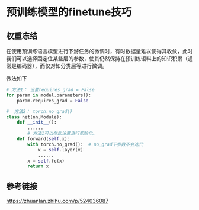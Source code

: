 # 预训练模型的finetune技巧


## 权重冻结

在使用预训练语言模型进行下游任务的微调时，有时数据量难以使得其收敛，此时我们可以选择固定住某些层的参数，使其仍然保持在预训练语料上的知识积累（通常是编码器），而仅对如分类层等进行微调。

做法如下

```python
# 方法1： 设置requires_grad = False
for param in model.parameters():
    param.requires_grad = False

#  方法2： torch.no_grad()
class net(nn.Module):
    def __init__():
        ......
        # 方法1可以在此设置进行初始化。
    def forward(self.x):
        with torch.no_grad():  # no_grad下参数不会迭代 
            x = self.layer(x)
            ......
        x = self.fc(x)
        return x

```



## 参考链接

https://zhuanlan.zhihu.com/p/524036087

